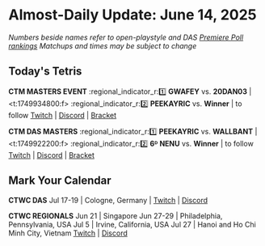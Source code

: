 # Almost-Daily Update: June 14, 2025
*Numbers beside names refer to open-playstyle and DAS [Premiere Poll rankings](https://premierepoll.wordpress.com/)*
*Matchups and times may be subject to change*

## Today's Tetris
**CTM MASTERS EVENT**
:regional_indicator_r::one:  **GWAFEY** vs. **20DAN03**  |  <t:1749934800:f>
:regional_indicator_r::two:  **PEEKAYRIC** vs. **Winner**  |  to follow
[Twitch](https://twitch.tv/monthlytetris)  |  [Discord](https://go.ctm.gg/discord)  |  [Bracket](https://go.ctm.gg/event/ctm-june-2025/masters-event/)

**CTM DAS MASTERS**
:regional_indicator_r::one:  **PEEKAYRIC** vs. **WALLBANT**  |  <t:1749922200:f>
:regional_indicator_r::two:  **6ᴰ NENU** vs. **Winner**  |  to follow
[Twitch](https://twitch.tv/monthlytetris)  |  [Discord](https://go.ctm.gg/discord)  |  [Bracket](https://go.ctm.gg/event/ctm-das-masters-june-2025/das-masters/)

## Mark Your Calendar
**CTWC DAS**
Jul 17-19  |  Cologne, Germany  |  [Twitch](https://www.twitch.tv/classictetris)  |  [Discord](https://tinyurl.com/ctwcdiscord)

**CTWC REGIONALS**
Jun 21  |  Singapore
Jun 27-29  |  Philadelphia, Pennsylvania, USA
Jul 5  |  Irvine, California, USA
Jul 27  |  Hanoi and Ho Chi Minh City, Vietnam
[Twitch](https://www.twitch.tv/classictetris)  |  [Discord](https://tinyurl.com/ctwcdiscord)

